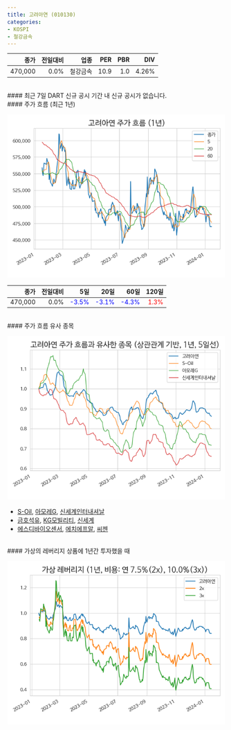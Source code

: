```yaml
---
title: 고려아연 (010130)
categories:
- KOSPI
- 철강금속
---
```


|**종가**|**전일대비**|**업종**|**PER**|**PBR**|**DIV**|
|-------:|-----------:|-------:|------:|------:|------:|
|470,000|0.0%|철강금속|10.9|1.0|4.26%|

<!-- more -->

<br>
#### 최근 7일 DART 신규 공시
기간 내 신규 공시가 없습니다.

<br>
#### 주가 흐름 (최근 1년)

![010130](/assets/images/stock/010130.png)

|**종가**|**전일대비**|**5일**|**20일**|**60일**|**120일**|
|---:|-------:|--:|---:|---:|----:|
|470,000|0.0%|<span style="color: blue">-3.5%</span>|<span style="color: blue">-3.1%</span>|<span style="color: blue">-4.3%</span>|<span style="color: red">1.3%</span>|

<br>
#### 주가 흐름 유사 종목

![010130](/assets/images/stock/010130_corr.png)

- [S-Oil](/010950/), [아모레G](/002790/), [신세계인터내셔날](/031430/)
- [금호석유](/011780/), [KG모빌리티](/003620/), [신세계](/004170/)
- [에스디바이오센서](/137310/), [에치에프알](/230240/), [씨젠](/096530/)

<br>
#### 가상의 레버리지 상품에 1년간 투자했을 때

![010130](/assets/images/stock/010130_2x.png)